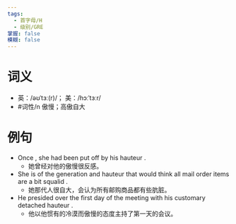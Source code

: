 ```yaml
---
tags:
  - 首字母/H
  - 级别/GRE
掌握: false
模糊: false
---
```

# 词义
- 英：/əʊˈtɜː(r)/； 美：/hɔːˈtɜːr/
- #词性/n  傲慢；高傲自大
# 例句
- Once , she had been put off by his hauteur .
	- 她曾经对他的傲慢很反感。
- She is of the generation and hauteur that would think all mail order items are a bit squalid .
	- 她那代人很自大，会认为所有邮购商品都有些肮脏。
- He presided over the first day of the meeting with his customary detached hauteur .
	- 他以他惯有的冷漠而傲慢的态度主持了第一天的会议。
